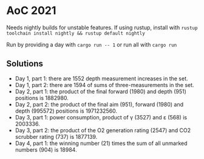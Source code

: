 # AoC 2021
Needs nightly builds for unstable features. If using rustup, install with `rustup toolchain install nightly && rustup default nightly`

Run by providing a day with `cargo run -- 1` or run all with `cargo run`

## Solutions
- Day 1, part 1: there are 1552 depth measurement increases in the set.
- Day 1, part 2: there are 1594 of sums of three-measurements in the set.
- Day 2, part 1: the product of the final forward (1980) and depth (951) positions is 1882980.
- Day 2, part 2: the product of the final aim (951), forward (1980) and depth (995572) positions is 1971232560.
- Day 3, part 1: power consumption, product of γ (3527) and ε (568) is 2003336.
- Day 3, part 2: the product of the O2 generation rating (2547) and CO2 scrubber rating (737) is 1877139.
- Day 4, part 1: the winning number (21) times the sum of all unmarked numbers (904) is 18984.
